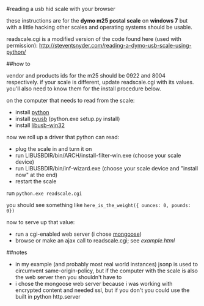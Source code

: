 #reading a usb hid scale with your browser

these instructions are for the **dymo m25 postal scale** on **windows 7** but with a little hacking other scales and operating systems should be usable.

readscale.cgi is a modified version of the code found here (used with permission): http://steventsnyder.com/reading-a-dymo-usb-scale-using-python/

##how to

vendor and products ids for the m25 should be 0922 and 8004 respectively. if your scale is different, update readscale.cgi with its values. you'll also need to know them for the install procedure below.

on the computer that needs to read from the scale:

- install [python](http://www.python.org/getit/)
- install [pyusb](https://github.com/walac/pyusb) (python.exe setup.py install)
- install [libusb-win32](http://sourceforge.net/apps/trac/libusb-win32/wiki)

now we roll up a driver that python can read:

- plug the scale in and turn it on
- run LIBUSBDIR/bin/ARCH/install-filter-win.exe (choose your scale device)
- run LIBUSBDIR/bin/inf-wizard.exe (choose your scale device and "install now" at the end)
- restart the scale

run `python.exe readscale.cgi`

you should see something like `here_is_the_weight({ ounces: 0, pounds: 0})`

now to serve up that value:

- run a cgi-enabled web server (i chose [mongoose](https://code.google.com/p/mongoose/))
- browse or make an ajax call to readscale.cgi; see _example.html_

##notes

- in my example (and probably most real world instances) jsonp is used to circumvent same-origin-policy, but if the computer with the scale is also the web server then you shouldn't have to
- i chose the mongoose web server because i was working with encrypted content and needed ssl, but if you don't you could use the built in python http.server

